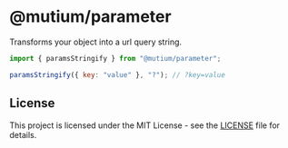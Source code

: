  # @mutium/parameter

Transforms your object into a url query string.

```js
import { paramsStringify } from "@mutium/parameter";

paramsStringify({ key: "value" }, "?"); // ?key=value
```

## License

This project is licensed under the MIT License - see the [LICENSE](../../LICENSE) file for details.
